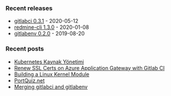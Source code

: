 ### Recent releases

* [gitlabci 0.3.1](https://github.com/egegunes/gitlabci/releases/tag/0.3.1) - 2020-05-12
* [redmine-cli 1.3.0](https://github.com/egegunes/redmine-cli/releases/tag/1.3.0) - 2020-01-08
* [gitlabenv 0.2.0](https://github.com/egegunes/gitlabenv/releases/tag/0.2.0) - 2019-08-20

### Recent posts

* [Kubernetes Kaynak Yönetimi](https://ege.dev/post/kubernetes-kaynak-yonetimi/)
* [Renew SSL Certs on Azure Application Gateway with Gitlab CI](https://ege.dev/post/renew-ssl-certs-in-azure-app-gateway-using-gitlabci/)
* [Building a Linux Kernel Module](https://ege.dev/post/building-a-kernel-module/)
* [PortQuiz.net](https://ege.dev/post/portquiz-net/)
* [Merging gitlabci and gitlabenv](https://ege.dev/post/merging-gitlabci-and-gitlabenv/)